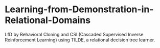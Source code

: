 # Learning-from-Demonstration-in-Relational-Domains
LfD by Behavioral Cloning and CSI (Cascaded Supervised Inverse Reinforcement Learning) using TILDE, a relational decision tree learner.
